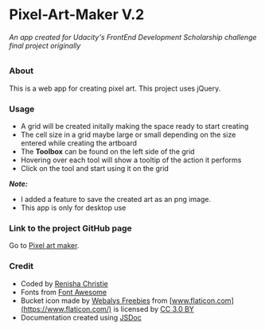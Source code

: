 # Pixel-Art-Maker V.2
###### An app created for Udacity's FrontEnd Development Scholarship challenge final project originally

### About
This is a web app for creating pixel art. This project uses jQuery.

### Usage
- A grid will be created initally making the space ready to start creating
- The cell size in a grid maybe large or small depending on the size entered while creating the artboard
- The **Toolbox** can be found on the left side of the grid
- Hovering over each tool will show a tooltip of the action it performs
- Click on the tool and start using it on the grid

**_Note:_**
- I added a feature to save the created art as an png image.
- This app is only for desktop use

### Link to the project GitHub page
Go to [Pixel art maker](https://github.com/brianlihk/pixel-art-maker). 

### Credit
- Coded by [Renisha Christie](http://www.renishachristie.com)
- Fonts from [Font Awesome](https://fontawesome.com/icons?d=gallery)
- Bucket icon made by [Webalys Freebies](https://www.flaticon.com/authors/webalys-freebies) from [www.flaticon.com](https://www.flaticon.com/) is licensed by [CC 3.0 BY](http://creativecommons.org/licenses/by/3.0/)
- Documentation created using [JSDoc](http://usejsdoc.org)